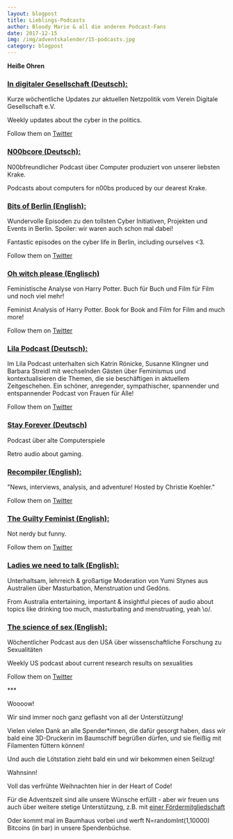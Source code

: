```yaml
---
layout: blogpost
title: Lieblings-Podcasts
author: Bloody Marie & all die anderen Podcast-Fans
date: 2017-12-15
img: /img/adventskalender/15-podcasts.jpg
category: blogpost
---
```


**Heiße Ohren**

### [In digitaler Gesellschaft (Deutsch):](https://soundcloud.com/digiges)
Kurze wöchentliche Updates zur aktuellen Netzpolitik vom Verein Digitale Gesellschaft e.V.

Weekly updates about the cyber in the politics.

Follow them on [Twitter](https://twitter.com/digiges)

### [N00bcore (Deutsch):](http://n00bcore.de/)
N00bfreundlicher Podcast über Computer produziert von unserer liebsten Krake.

Podcasts about computers for n00bs produced by our dearest Krake.

### [Bits of Berlin (English):](http://bitsofberlin.org)
Wundervolle Episoden zu den tollsten Cyber Initiativen, Projekten und Events in Berlin. Spoiler: wir waren auch schon mal dabei!

Fantastic episodes on the cyber life in Berlin, including ourselves <3.

Follow them on [Twitter](https://twitter.com/bitsofberlin)

### [Oh witch please (Englisch)](http://ohwitchplease.ca/)
Feministische Analyse von Harry Potter. Buch für Buch und Film für Film und noch viel mehr!

Feminist Analysis of Harry Potter. Book for Book and Film for Film and much more!

Follow them on [Twitter](https://twitter.com/ohwitchplease)

### [Lila Podcast (Deutsch):](https://lila-podcast.de)
Im Lila Podcast unterhalten sich Katrin Rönicke, Susanne Klingner und Barbara Streidl mit wechselnden Gästen über Feminismus und kontextualisieren die Themen, die sie beschäftigen in aktuellem Zeitgeschehen. Ein schöner, anregender, sympathischer, spannender und entspannender Podcast von Frauen für Alle!

Follow them on [Twitter](https://twitter.com/lilapodcast)

### [Stay Forever (Deutsch)]( http://www.stayforever.de)
Podcast über alte Computerspiele

Retro audio about gaming.

### [Recompiler (English):](https://recompilermag.com/podcast/)
"News, interviews, analysis, and adventure! Hosted by Christie Koehler."

Follow them on [Twitter](https://twitter.com/recompilermag)

### [The Guilty Feminist (English):](http://guiltyfeminist.com/)
Not nerdy but funny.

Follow them on [Twitter](https://twitter.com/guiltfempod)

### [Ladies we need to talk (English):](http://www.abc.net.au/radio/programs/ladies-we-need-to-talk/)
Unterhaltsam, lehrreich & großartige Moderation von Yumi Stynes aus Australien über Masturbation, Menstruation und Gedöns.

From Australia entertaining, important & insightful pieces of audio about topics like drinking too much, masturbating and menstruating, yeah \o/.

### [The science of sex (English):](https://soundcloud.com/user-252312803)
Wöchentlicher Podcast aus den USA über wissenschaftliche Forschung zu Sexualitäten

Weekly US podcast about current research results on sexualities

Follow them on [Twitter](https://twitter.com/ScienceofSexPod)

\*\*\*

Woooow!

Wir sind immer noch ganz geflasht von all der Unterstützung!

Vielen vielen Dank an alle Spender\*innen, die dafür gesorgt haben, dass wir bald eine 3D-Druckerin im Baumschiff begrüßen dürfen, und sie fleißig mit Filamenten füttern können!

Und auch die Lötstation zieht bald ein und wir bekommen einen Seilzug!

Wahnsinn!

Voll das verfrühte Weihnachten hier in der Heart of Code!

Für die Adventszeit sind alle unsere Wünsche erfüllt - aber wir freuen uns auch über weitere stetige Unterstützung, z.B. mit [einer Fördermitgliedschaft](http://heartofcode.org/mitgliedsformular.html)

Oder kommt mal im Baumhaus vorbei und werft N=randomInt(1,10000) Bitcoins (in bar) in unsere Spendenbüchse.
